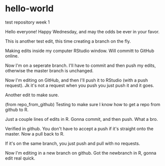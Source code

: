 # hello-world
test repository week 1

Hello everyone! 
Happy Wednesday, and may the odds be ever in your favor. 

This is another test edit, this time creating a branch on the fly. 

Making edits inside my computer RStudio window. Will committ to GitHub online. 

Now I'm on a seperate branch. I'll have to commit and then push my edits, 
otherwise the master branch is unchanged. 

Now I'm editing on GitHub, and then I'll push it to RStudio 
(with a push request). 
Jk it's not a request when you push you just push it and it goes. 

Another edit to make sure. 


(from repo_from_github)
Testing to make sure I know how to get a repo from github to R. 

Just a couple lines of edits in R. 
Gonna commit, and then push. What a bro. 

Verified in github. You don't have to accept a push if it's straight onto the master. 
Now a pull back to R. 

If it's on the same branch, you just push and pull with no requests. 

Now I'm editing in a new branch on github. 
Got the newbranch in R, gonna edit real quick. 
